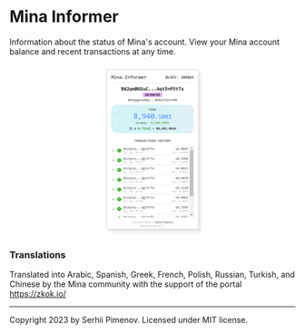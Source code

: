 # Mina Informer

Information about the status of Mina's account. View your Mina account balance and recent transactions at any time.

<p align="center">
    <img src="assets/images/mina-informer-main-en.png" style="height: 300px"/>
</p>

### Translations
Translated into Arabic, Spanish, Greek, French, Polish, Russian, Turkish, and Chinese by the Mina community with the support of the portal https://zkok.io/

---

Copyright 2023 by Serhii Pimenov. Licensed under MIT license.